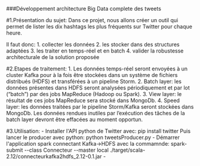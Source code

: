 ###Développement architecture Big Data complete des tweets

#1.Présentation du sujet:
Dans ce projet, nous allons créer un outil qui permet de lister les dix hashtags les plus fréquents sur Twitter pour chaque heure.

Il faut donc:
    1. collecter les données
    2. les stocker dans des structures adaptées
    3. les traiter en temps-réel et en batch
    4. valider la robustesse architecturale de la solution proposée


#2.Etapes de traitement:
    1. Les données temps-réel seront envoyées à un cluster Kafka pour à la fois être stockées dans un système de fichiers distribués (HDFS) et transférées à un pipeline Storm.
    2. Batch layer: les données présentes dans HDFS seront analysées périodiquement et par lot (“batch”) par des jobs MapReduce (Hadoop ou Spark).
    3. View layer: le résultat de ces jobs MapReduce sera stocké dans MongoDb.
    4. Speed layer: les données traitées par le pipeline Storm/Kafka seront stockées dans MongoDb. Les données rendues inutiles par l’exécution des tâches de la batch layer devront être effacées au moment opportun.

#3.Utilisation:
    - Installer l'API python de Twitter avec: pip install twitter
            Puis lancer le producer avec python: python tweetsProducer.py
    - Démarrer l'application spark connectant Kafka->HDFS avec la commamnde: spark-submit --class Connecteur --master local ./target/scala-2.12/connecteurkafka2hdfs_2.12-0.1.jar
    - 